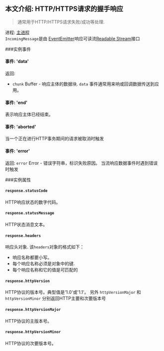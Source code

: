 ## 本文介绍: HTTP/HTTPS请求的握手响应

> 通常用于HTTP/HTTPS请求失败/成功等处理. 

进程: [主进程](../glossary.md#main-process)      
`IncomingMessage`是由 [EventEmitter](https://nodejs.org/api/events.html#events_class_eventemitter)响应可读流[Readable Stream](https://nodejs.org/api/stream.html#stream_readable_streams)接口

###实例事件

#### 事件: 'data'
返回:
* `chunk` Buffer - 响应主体的数据块.
`data` 事件通常用来响或回调数据传送到应用。

#### 事件: 'end'
表示响应主体已经结束。

#### 事件: 'aborted'
当一个正在进行HTTP事务期间的请求被取消时触发

#### 事件: 'error'
返回:
`error` Error - 错误字符串，标识失败原因。
当流响应数据事件时遇到错误时触发

###实例属性
#### `response.statusCode`
HTTP响应状态的数字代码。

#### `response.statusMessage`
HTTP状态消息文本。

#### `response.headers`
响应头对象. 该`headers`对象的格式如下：
* 响应名称都要小写。
* 每个响应名称必须是对象中的键.
* 每个响应名称和它的值是可匹配的

#### `response.httpVersion`
HTTP协议的版本号。典型值是'1.0'或'1.1'。
 另外 `httpVersionMajor` 和 `httpVersionMinor` 分别返回HTTP主要和次要版本号

#### `response.httpVersionMajor`
HTTP协议的主版本号。

#### `response.httpVersionMinor`
HTTP协议的次要版本号。